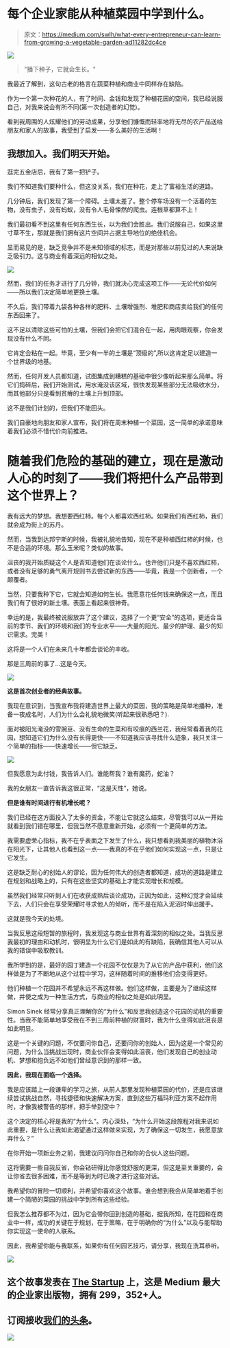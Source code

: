 # 每个企业家能从种植菜园中学到什么。

> 原文：<https://medium.com/swlh/what-every-entrepreneur-can-learn-from-growing-a-vegetable-garden-ad11282dc4ce>

![](img/dbd3288cb848c06b737a4e3b60d8c99f.png)

> "播下种子，它就会生长。"

我最近了解到，这句古老的格言在蔬菜种植和商业中同样存在缺陷。

作为一个第一次种花的人，有了时间、金钱和发现了种植花园的空间，我已经说服自己，对我来说会有所不同(第一次创造者的幻觉)。

看到我周围的人炫耀他们的劳动成果，分享他们慷慨而轻率地将无尽的农产品送给朋友和家人的故事，我受到了启发——多么美好的生活啊！

## 我想加入。我们明天开始。

逛完五金店后，我有了第一把铲子。

我们不知道我们要种什么，但这没关系，我们在种花，走上了富裕生活的道路。

几分钟后，我们发现了第一个障碍。土壤太差了。整个停车场没有一个活着的生物，没有虫子，没有蚂蚁，没有令人毛骨悚然的爬虫。连根草都算不上！

我们最初看不到这里有任何东西生长，以为我们会胜出。我们说服自己，如果这里寸草不生，那就是我们拥有这片空间并占据主导地位的绝佳机会。

显而易见的是，缺乏竞争并不是未知领域的标志，而是对那些以前见过的人来说缺乏吸引力。这与商业有着深远的相似之处。

![](img/8f343a3e1131f62f10238940f8098e0e.png)

然而，我们的任务才进行了几分钟，我们就决心完成这项工作——无论代价如何——所以我们决定简单地更换土壤。

不久后，我们带着九袋各种各样的肥料、土壤增强剂、堆肥和商店卖给我们的任何东西回来了。

这不足以清除这些可怕的土壤，但我们会把它们混合在一起，用肉眼观察，你会发现没有什么不同。

它肯定会粘在一起。毕竟，至少有一半的土壤是“顶级的”,所以这肯定足以建造一个世界级的地基。

然而，任何开发人员都知道，试图集成到糟糕的基础中很少像听起来那么简单。将它们捣碎后，我们开始测试，用水淹没该区域，很快发现某些部分无法吸收水分，而其他部分只是看到贫瘠的土壤上升到顶部。

这不是我们计划的，但我们不能回头。

我们自豪地向朋友和家人宣布，我们将在周末种植一个菜园，这一简单的承诺意味着我们必须不惜代价向前推进。

# 随着我们危险的基础的建立，现在是激动人心的时刻了——我们将把什么产品带到这个世界上？

我有远大的梦想。我想要西红柿。每个人都喜欢西红柿。如果我们有西红柿，我们就会成为街上的苏丹。

然而，当我到达邦宁斯的时候，我被礼貌地告知，现在不是种植西红柿的时候，也不是合适的环境。那么玉米呢？类似的故事。

沮丧的我开始质疑这个人是否知道他们在谈论什么。也许他们只是不喜欢西红柿，或者没有足够的勇气离开规则书去尝试新的东西——毕竟，我是一个创新者，一个颠覆者。

当然，只要我种下它，它就会知道如何生长。我愿意花任何钱来确保这一点，而且我们有了很好的新土壤。表面上看起来很神奇。

幸运的是，我最终被说服放弃了这个建议，选择了一个更“安全”的选项，更适合当前的季节、我们的环境和我们的专业水平——大量的阳光、最少的护理、最少的知识需求。完美！

这将是一个人们在未来几十年都会谈论的丰收。

那是三周前的事了…这是今天。

![](img/4ef6d79c1afe223005327f71bb59e1cb.png)

**这是首次创业者的经典故事。**

我现在意识到，当我宣布我将建造世界上最大的菜园，我的策略是简单地播种，准备一夜成名时，人们为什么会礼貌地微笑(听起来很熟悉吧？).

面对被阳光淹没的雪豌豆、没有生命的生菜和有咬痕的西兰花，我经常看着我的花园，想知道它们为什么没有长得更快——不知道我应该寻找什么迹象，我只关注一个简单的指标——快速增长——但它缺乏。

![](img/08eba9e44d8aa5950572cdf0efcd4dd1.png)

但我愿意为此付钱，我告诉人们。谁能帮我？谁有魔药，蛇油？

我的女朋友一直告诉我这很正常，“这是天性”，她说。

**但是谁有时间进行有机增长呢？**

我们已经在这方面投入了太多的资金，不能让它就这么结束，尽管我可以从一开始就看到我们错在哪里，但我当然不愿意重新开始，必须有一个更简单的方法。

我需要虚荣心指标，我不在乎表面之下发生了什么，我只想看到我美丽的植物沐浴在阳光下，让其他人也看到这一点——我真的不在乎他们如何实现这一点，只是让它发生。

这是缺乏耐心的创始人的谬论，因为任何伟大的创造者都知道，成功的道路是建立在规划和战略上的，只有在这些坚实的基础上才能实现增长和规模。

虽然我们经常只听到人们在收获成熟后谈论成功，正因为如此，这种幻觉才会延续下去，人们只会在享受荣耀时寻求他人的倾听，而不是在陷入泥沼时伸出援手。

这就是我今天的处境。

当我反思这段短暂的旅程时，我发现这与商业世界有着深刻的相似之处。当我反思我最初的理由和动机时，很明显为什么它们是如此的有缺陷，我确信其他人可以从我的错误中吸取教训。

我所学到的是，最好的园丁建造一个花园不仅仅是为了从它的产品中获利，他们这样做是为了不断地从这个过程中学习，这样随着时间的推移他们会变得更好。

他们种植一个花园并不希望永远不再这样做。他们这样做，主要是为了继续这样做，并使之成为一种生活方式，与商业的相似之处是如此明显。

Simon Sinek 经常分享真正理解你的“为什么”和反思我创造这个花园的动机的重要性。当我不能简单地享受我在不到三周前种植的财富时，我为什么变得如此沮丧是如此明显。

这是一个关键的问题，不仅要问你自己，还要问你的创始人，因为这是一个常见的问题，为什么当挑战出现时，商业伙伴会变得如此沮丧，他们发现自己的创业动机、梦想和抱负远不如他们曾经意识到的那样一致。

**因此，我现在面临一个选择。**

我是应该踏上一段谦卑的学习之旅，从前人那里发现种植菜园的代价，还是应该继续尝试挑战自然，寻找捷径和快速解决方案，直到这些万福玛利亚方案不起作用时，才像我被警告的那样，把手举到空中？

这个决定的核心将是我的“为什么”。内心深处，“为什么开始这段旅程对我来说如此重要，是什么让我如此渴望通过这样做来实现，为了确保这一切发生，我愿意放弃什么？”

在你开始一项新业务之前，我建议问问你自己和你的合伙人这些问题。

这将需要一些自我反省，你会钻研得比你感觉舒服的更深，但这是至关重要的，会让你省去很多困难，而不是等到为时已晚才进行这些对话。

我希望你的冒险一切顺利，并希望你喜欢这个故事。谁会想到我会从简单地着手创建一个简陋的菜园的挑战中学到所有这些经验。

但我怎么推荐都不为过，因为它会带你回到创造的基础，据我所知，在花园和在商业中一样，成功的关键在于规划，在于策略，在于明确你的“为什么”以及与能帮助你实现这一使命的人联系。

因此，我希望你能与我联系，如果你有任何园艺技巧，请分享，我现在洗耳恭听。

![](img/731acf26f5d44fdc58d99a6388fe935d.png)

## 这个故事发表在 [The Startup](https://medium.com/swlh) 上，这是 Medium 最大的企业家出版物，拥有 299，352+人。

## 订阅接收[我们的头条](http://growthsupply.com/the-startup-newsletter/)。

![](img/731acf26f5d44fdc58d99a6388fe935d.png)